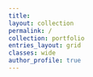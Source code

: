 ```yaml
---
title: 
layout: collection
permalink: /
collection: portfolio
entries_layout: grid
classes: wide
author_profile: true
---
```

